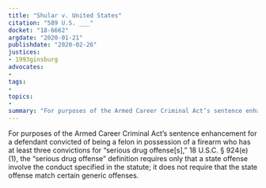 ```yaml
---
title: "Shular v. United States"
citation: "589 U.S. ___"
docket: "18-6662"
argdate: "2020-01-21"
publishdate: "2020-02-26"
justices:
- 1993ginsburg
advocates:
- 
tags:
- 
topics:
- 
summary: "For purposes of the Armed Career Criminal Act’s sentence enhancement for a defendant convicted of being a felon in possession of a firearm who has at least three convictions for “serious drug offense[s],” 18 U.S.C. § 924(e)(1), the “serious drug offense” definition requires only that a state offense involve the conduct specified in the statute; it does not require that the state offense match certain generic offenses."
---
```

For purposes of the Armed Career Criminal Act’s sentence enhancement for a defendant convicted of being a felon in possession of a firearm who has at least three convictions for “serious drug offense[s],” 18 U.S.C. § 924(e)(1), the “serious drug offense” definition requires only that a state offense involve the conduct specified in the statute; it does not require that the state offense match certain generic offenses.